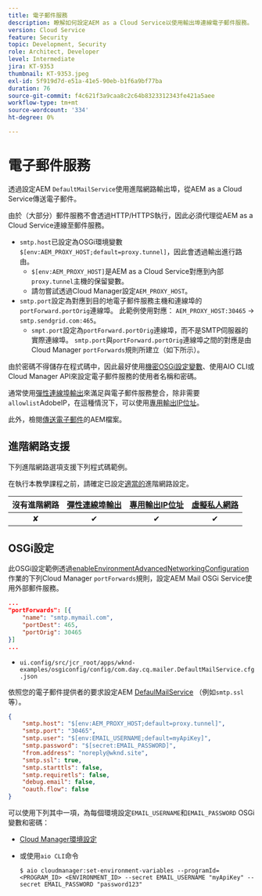 ```yaml
---
title: 電子郵件服務
description: 瞭解如何設定AEM as a Cloud Service以使用輸出埠連線電子郵件服務。
version: Cloud Service
feature: Security
topic: Development, Security
role: Architect, Developer
level: Intermediate
jira: KT-9353
thumbnail: KT-9353.jpeg
exl-id: 5f919d7d-e51a-41e5-90eb-b1f6a9bf77ba
duration: 76
source-git-commit: f4c621f3a9caa8c2c64b8323312343fe421a5aee
workflow-type: tm+mt
source-wordcount: '334'
ht-degree: 0%

---
```


# 電子郵件服務

透過設定AEM `DefaultMailService`使用進階網路輸出埠，從AEM as a Cloud Service傳送電子郵件。

由於（大部分）郵件服務不會透過HTTP/HTTPS執行，因此必須代理從AEM as a Cloud Service連線至郵件服務。

+ `smtp.host`已設定為OSGi環境變數`$[env:AEM_PROXY_HOST;default=proxy.tunnel]`，因此會透過輸出進行路由。
   + `$[env:AEM_PROXY_HOST]`是AEM as a Cloud Service對應到內部`proxy.tunnel`主機的保留變數。
   + 請勿嘗試透過Cloud Manager設定`AEM_PROXY_HOST`。
+ `smtp.port`設定為對應到目的地電子郵件服務主機和連線埠的`portForward.portOrig`連線埠。 此範例使用對應： `AEM_PROXY_HOST:30465` → `smtp.sendgrid.com:465`。
   + `smpt.port`設定為`portForward.portOrig`連線埠，而不是SMTP伺服器的實際連線埠。 `smtp.port`與`portForward.portOrig`連線埠之間的對應是由Cloud Manager `portForwards`規則所建立（如下所示）。

由於密碼不得儲存在程式碼中，因此最好使用[機密OSGi設定變數](https://experienceleague.adobe.com/docs/experience-manager-cloud-service/implementing/deploying/configuring-osgi.html#secret-configuration-values)、使用AIO CLI或Cloud Manager API來設定電子郵件服務的使用者名稱和密碼。

通常使用[彈性連線埠輸出](../flexible-port-egress.md)來滿足與電子郵件服務整合，除非需要`allowlist`AdobeIP，在這種情況下，可以使用[專用輸出IP位址](../dedicated-egress-ip-address.md)。

此外，檢閱[傳送電子郵件](https://experienceleague.adobe.com/docs/experience-manager-cloud-service/content/implementing/developing/development-guidelines.html#sending-email)的AEM檔案。

## 進階網路支援

下列進階網路選項支援下列程式碼範例。

在執行本教學課程之前，請確定已設定[適當的](../advanced-networking.md#advanced-networking)進階網路設定。

| 沒有進階網路 | [彈性連線埠輸出](../flexible-port-egress.md) | [專用輸出IP位址](../dedicated-egress-ip-address.md) | [虛擬私人網路](../vpn.md) |
|:-----:|:-----:|:------:|:---------:|
| ✘ | ✔ | ✔ | ✔ |

## OSGi設定

此OSGi設定範例透過[enableEnvironmentAdvancedNetworkingConfiguration](https://www.adobe.io/experience-cloud/cloud-manager/reference/api/#operation/enableEnvironmentAdvancedNetworkingConfiguration)作業的下列Cloud Manager `portForwards`規則，設定AEM Mail OSGi Service使用外部郵件服務。

```json
...
"portForwards": [{
    "name": "smtp.mymail.com",
    "portDest": 465,
    "portOrig": 30465
}]
...
```

+ `ui.config/src/jcr_root/apps/wknd-examples/osgiconfig/config/com.day.cq.mailer.DefaultMailService.cfg.json`

依照您的電子郵件提供者的要求設定AEM [DefaulMailService](https://experienceleague.adobe.com/docs/experience-manager-cloud-service/content/implementing/developing/development-guidelines.html#sending-email) （例如`smtp.ssl`等）。

```json
{
    "smtp.host": "$[env:AEM_PROXY_HOST;default=proxy.tunnel]",
    "smtp.port": "30465",
    "smtp.user": "$[env:EMAIL_USERNAME;default=myApiKey]",
    "smtp.password": "$[secret:EMAIL_PASSWORD]",
    "from.address": "noreply@wknd.site",
    "smtp.ssl": true,
    "smtp.starttls": false, 
    "smtp.requiretls": false,
    "debug.email": false,
    "oauth.flow": false
}
```

可以使用下列其中一項，為每個環境設定`EMAIL_USERNAME`和`EMAIL_PASSWORD` OSGi變數和密碼：

+ [Cloud Manager環境設定](https://experienceleague.adobe.com/docs/experience-manager-cloud-service/content/implementing/using-cloud-manager/environment-variables.html)
+ 或使用`aio CLI`命令

  ```shell
  $ aio cloudmanager:set-environment-variables --programId=<PROGRAM_ID> <ENVIRONMENT_ID> --secret EMAIL_USERNAME "myApiKey" --secret EMAIL_PASSWORD "password123"
  ```

